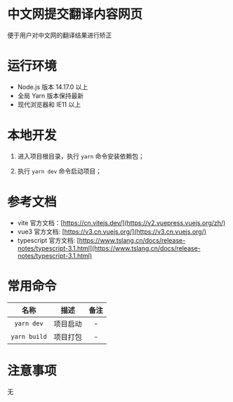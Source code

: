 # 中文网提交翻译内容网页

便于用户对中文网的翻译结果进行矫正

# 运行环境

- Node.js 版本 14.17.0 以上
- 全局 Yarn 版本保持最新
- 现代浏览器和 IE11 以上

# 本地开发

1. 进入项目根目录，执行 `yarn` 命令安装依赖包；

3. 执行 `yarn dev` 命令启动项目；

# 参考文档

- vite 官方文档：[https://cn.vitejs.dev/](https://v2.vuepress.vuejs.org/zh/)
- vue3 官方文档: [https://v3.cn.vuejs.org/](https://v3.cn.vuejs.org/)
- typescript 官方文档: [https://www.tslang.cn/docs/release-notes/typescript-3.1.html](https://www.tslang.cn/docs/release-notes/typescript-3.1.html)

# 常用命令

| 名称               | 描述                     | 备注                                                               |
| :------------------:| :------------------------: | :------------------------------------------------------------------: |
| `yarn dev`    | 项目启动                 | -                                                                  |
| `yarn build`  | 项目打包                 | -                                                                  |

# 注意事项

无


